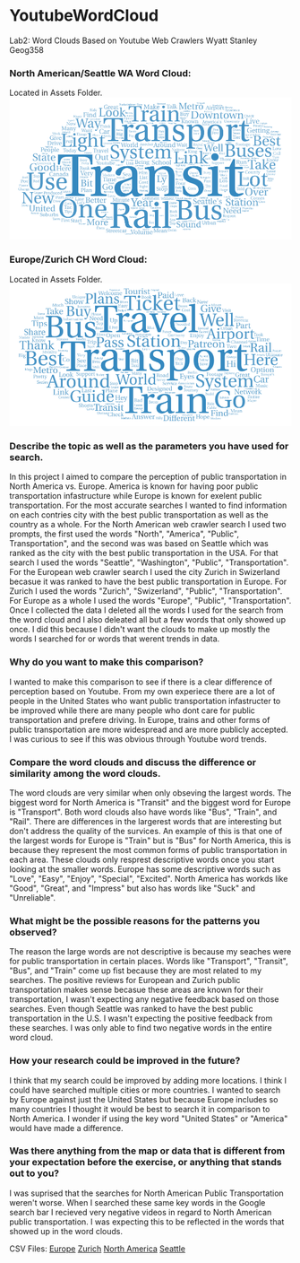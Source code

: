 <!DOCTYPE html>
<html lang="en">

# YoutubeWordCloud
Lab2: Word Clouds Based on Youtube Web Crawlers
Wyatt Stanley
Geog358

<h3>
    North American/Seattle WA Word Cloud:
</h3>
Located in Assets Folder.

<img src="assets/NorthAmerica.png">

<h3>
    Europe/Zurich CH Word Cloud:
</h3>
Located in Assets Folder.

<img src="assets/europe.png">


<h3>
    Describe the topic as well as the parameters you have used for search.
</h3>

In this project I aimed to compare the perception of public transportation in North America vs. Europe. America is known for having poor public transportation infastructure while Europe is known for exelent public transportation. For the most accurate searches I wanted to find information on each contries city with the best public transportation as well as the country as a whole. For the North American web crawler search I used two prompts, the first used the words "North", "America", "Public", Transportation", and the second was was based on Seattle which was ranked as the city with the best public transportation in the USA. For that search I used the words "Seattle", "Washington", "Public", "Transportation". For the European web crawler search I used the city Zurich in Swizerland becasue it was ranked to have the best public transportation in Europe. For Zurich I used the words "Zurich", "Swizerland", "Public", "Transportation". For Europe as a whole I used the words "Europe", "Public", "Transportation". Once I collected the data I deleted all the words I used for the search from the word cloud and I also deleated all but a few words that only showed up once. I did this because I didn't want the clouds to make up mostly the words I searched for or words that werent trends in data. 

<h3>
    Why do you want to make this comparison?
</h3>

I wanted to make this comparison to see if there is a clear difference of perception based on Youtube. From my own experiece there are a lot of people in the United States who want public transportation infastructer to be improved while there are many people who dont care for public transportation and prefere driving. In Europe, trains and other forms of public transportation are more widespread and are more publicly accepted. I was curious to see if this was obvious through Youtube word trends.

<h3>
    Compare the word clouds and discuss the difference or similarity among the word clouds.
</h3>

The word clouds are very similar when only obseving the largest words. The biggest word for North America is "Transit" and the biggest word for Europe is "Transport". Both word clouds also have words like "Bus", "Train", and "Rail". There are differences in the largerest words that are interesting but don't address the quality of the survices. An example of this is that one of the largest words for Europe is "Train" but is "Bus" for North America, this is because they represent the most common forms of public transportation in each area. These clouds only resprest descriptive words once you start looking at the smaller words. Europe has some descriptive words such as "Love", "Easy", "Enjoy", "Special", "Excited". North America has workds like "Good", "Great", and "Impress" but also has words like "Suck" and "Unreliable". 

<h3>
    What might be the possible reasons for the patterns you observed?
</h3>

The reason the large words are not descriptive is because my seaches were for public transportation in certain places. Words like "Transport", "Transit", "Bus", and "Train" come up fist because they are most related to my searches. The positive reviews for European and Zurich public transportation makes sense becasue these areas are known for their transportation, I wasn't expecting any negative feedback based on those searches. Even though Seattle was ranked to have the best public transportation in the U.S. I wasn't expecting the positive feedback from these searches. I was only able to find two negative words in the entire word cloud.

<h3>
    How your research could be improved in the future?
</h3>

I think that my search could be improved by adding more locations. I think I could have searched multiple cities or more countries. I wanted to search by Europe against just the United States but because Europe includes so many countries I thought it would be best to search it in comparison to North America. I wonder if using the key word "United States" or "America" would have made a difference.

<h3>
    Was there anything from the map or data that is different from your expectation before the exercise, or anything that stands out to you?
</h3>

I was suprised that the searches for North American Public Transportation weren't worse. When I searched these same key words in the Google search bar I recieved very negative videos in regard to North American public transportation. I was expecting this to be reflected in the words that showed up in the word clouds.

CSV Files:
<a href="assets/europe.csv">Europe</a>
<a href="assets/zurich.csv">Zurich</a>
<a href="assets/northamerica.csv">North America</a>
<a href="assets/Seattle.csv">Seattle</a>

